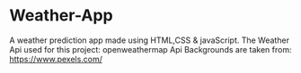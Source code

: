 # Weather-App
A weather prediction app made using HTML,CSS & javaScript.
The Weather Api used for this project: openweathermap Api
Backgrounds are taken from: https://www.pexels.com/
